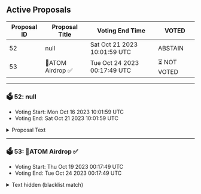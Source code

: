 ## Active Proposals

| Proposal ID | Proposal Title | Voting End Time | VOTED |
|-------------|----------------|-----------------|-------|
| 52 | null | Sat Oct 21 2023 10:01:59 UTC | ABSTAIN |
| 53 | 💎ATOM Airdrop ✅ | Tue Oct 24 2023 00:17:49 UTC | ⏳ NOT VOTED |

---

### 🗳 52: null
- Voting Start: Mon Oct 16 2023 10:01:59 UTC
- Voting End: Sat Oct 21 2023 10:01:59 UTC

<details>
<summary>Proposal Text</summary>
 
null
</details>

---

### 🗳 53: 💎ATOM Airdrop ✅
- Voting Start: Thu Oct 19 2023 00:17:49 UTC
- Voting End: Tue Oct 24 2023 00:17:49 UTC

<details>
<summary>Text hidden (blacklist match)</summary>
 
</details>
